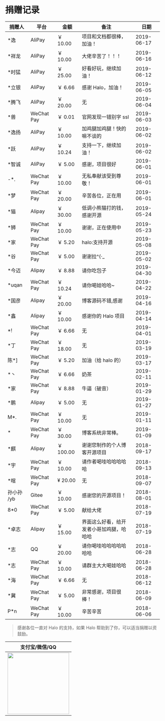 # 捐赠记录

| 捐赠人     | 平台       | 金额      | 备注                                     | 日期       |
| ---------- | ---------- | --------- | ---------------------------------------- | ---------- |
| \*逸       | AliPay     | ￥ 10.00  | 项目和文档都很棒，加油！                 | 2019-06-17 |
| \*祥龙     | AliPay     | ￥ 10.00  | 大佬辛苦了！！！                         | 2019-06-16 |
| \*时猛     | AliPay     | ￥ 25.00  | 好看好玩，继续加油！                     | 2019-06-12 |
| \*立银     | AliPay     | ￥ 6.66   | 感谢 Halo，加油！                        | 2019-06-05 |
| \*腾飞     | AliPay     | ￥ 20.00  | 无                                       | 2019-06-04 |
| \*兽       | WeChat Pay | ￥ 0.01   | 官网发现一错别字 ssl                     | 2019-06-03 |
| \*逸扬     | AliPay     | ￥ 10.00  | 加鸡腿加鸡腿！快的嘛不谈的               | 2019-06-02 |
| \*跃       | AliPay     | ￥ 10.24  | 支持一下，继续加油！                     | 2019-06-02 |
| \*智诚     | AliPay     | ￥ 5.00   | 感谢，项目很好                           | 2019-06-01 |
| \-\*.      | WeChat Pay | ￥ 10.00  | 无私奉献该受到尊敬！                     | 2019-06-01 |
| \*梦       | WeChat Pay | ￥ 20.00  | 辛苦各位，正在用                         | 2019-06-01 |
| \*猫       | Alipay     | ￥ 30.00  | 低调小熊猫打的钱，感谢开源               | 2019-05-24 |
| \*狮       | WeChat Pay | ￥ 10.00  | 谢谢，正在使用中                         | 2019-05-23 |
| \*家       | WeChat Pay | ￥ 5.20   | halo:支持开源                            | 2019-05-08 |
| \*谷       | WeChat Pay | ￥ 5.00   | 谢谢拉^(·\_                              | 2019-05-02 |
| \*今迈     | Alipay     | ￥ 8.88   | 请你吃包子                               | 2019-04-30 |
| \*uqan     | WeChat Pay | ￥ 10.24  | 请你喝娃哈哈~                            | 2019-04-22 |
| \*国彦     | Alipay     | ￥ 20.00  | 博客源码不错,感谢                        | 2019-04-16 |
| \*鑫       | Alipay     | ￥ 10.00  | 感谢你的 Halo 项目                       | 2019-04-14 |
| \*!        | WeChat Pay | ￥ 6.66   | 无                                       | 2019-04-01 |
| \*丁       | WeChat Pay | ￥ 18.00  | 无                                       | 2019-03-19 |
| 陈\*]      | WeChat Pay | ￥ 5.20   | 加油（给 halo 的）                       | 2019-03-17 |
| \*丶       | WeChat Pay | ￥ 6.66   | 奶茶                                     | 2019-02-11 |
| \*家       | WeChat Pay | ￥ 8.88   | 牛逼（破音）                             | 2019-01-29 |
| \*鹏       | Alipay     | ￥ 5.00   | 无                                       | 2019-01-27 |
| M\*.       | WeChat Pay | ￥ 10.00  | 无                                       | 2019-01-11 |
| \*         | WeChat Pay | ￥ 30.00  | 博客系统非常棒。                         | 2019-01-09 |
| \*麒       | Alipay     | ￥ 100.00 | 谢谢您制作的个人博客开源项目             | 2018-09-17 |
| \*宇       | WeChat Pay | ￥ 10.00  | 请作者喝哇哈哈哈哈哈                     | 2018-09-13 |
| \*暄       | WeChat Pay | ¥ 20.00   | 无                                       | 2018-09-07 |
| 孙小孙 /yb | Gitee      | ￥ 10.00  | 感谢您的开源项目！                       | 2018-08-01 |
| 8\*0       | WeChat Pay | ￥ 5.00   | 献给大佬                                 | 2018-07-19 |
| \*卓志     | Alipay     | ￥ 15.00  | 界面这么好看，给开发者小哥加鸡腿，哈哈哈 | 2018-07-19 |
| \*志       | QQ         | ￥ 20.00  | 请你喝哇哈哈哈哈哈哈哈                   | 2018-06-28 |
| \*志       | WeChat Pay | ￥ 10.00  | 请群主大大喝娃哈哈                       | 2018-06-28 |
| \*海       | WeChat Pay | ￥ 6.66   | 无                                       | 2018-06-12 |
| \*冀       | WeChat Pay | ￥ 5.00   | 非常感谢，项目很棒！                     | 2018-06-09 |
| P\*n       | WeChat Pay | ￥ 10.00  | 辛苦辛苦                                 | 2018-06-06 |

> 感谢各位一直对 Halo 的支持，如果 Halo 帮助到了你，可以适当捐赠以资鼓励。

|                              支付宝/微信/QQ                              |
| :----------------------------------------------------------------------: |
| <img src="https://i.loli.net/2018/12/23/5c1f68ce9b884.png" width="200"/> |

<div>
  <AdSense-Doc
  ad-client="ca-pub-5271828906478846"
  ad-slot="2656935500"
  ad-style="display:block; text-align:center;"
  ad-format="fluid"
  ></AdSense-Doc>
</div>
